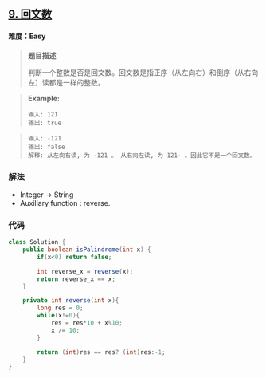 ## [9. 回文数](https://leetcode-cn.com/problems/palindrome-number/)

#### 难度：Easy

> **题目描述**
>
> 判断一个整数是否是回文数。回文数是指正序（从左向右）和倒序（从右向左）读都是一样的整数。

> 
>
> **Example:**
>
> ```
> 输入: 121
> 输出: true
> ```

> ```
> 输入: -121
> 输出: false
> 解释: 从左向右读, 为 -121 。 从右向左读, 为 121- 。因此它不是一个回文数。
> ```


### 解法

- Integer → String
- Auxiliary function : reverse.

### 代码

```java
class Solution {
    public boolean isPalindrome(int x) {
        if(x<0) return false;

        int reverse_x = reverse(x);
        return reverse_x == x;
    }

    private int reverse(int x){
        long res = 0;
        while(x!=0){
            res = res*10 + x%10;
            x /= 10;
        }

        return (int)res == res? (int)res:-1;
    }
}
```
